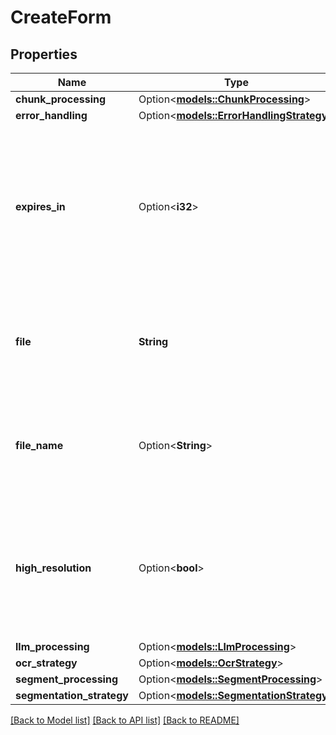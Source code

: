 # CreateForm

## Properties

Name | Type | Description | Notes
------------ | ------------- | ------------- | -------------
**chunk_processing** | Option<[**models::ChunkProcessing**](ChunkProcessing.md)> |  | [optional]
**error_handling** | Option<[**models::ErrorHandlingStrategy**](ErrorHandlingStrategy.md)> |  | [optional]
**expires_in** | Option<**i32**> | The number of seconds until task is deleted. Expired tasks can **not** be updated, polled or accessed via web interface. | [optional]
**file** | **String** | The file to be uploaded. Can be a URL or a base64 encoded file. | 
**file_name** | Option<**String**> | The name of the file to be uploaded. If not set a name will be generated. | [optional]
**high_resolution** | Option<**bool**> | Whether to use high-resolution images for cropping and post-processing. (Latency penalty: ~7 seconds per page) | [optional][default to false]
**llm_processing** | Option<[**models::LlmProcessing**](LlmProcessing.md)> |  | [optional]
**ocr_strategy** | Option<[**models::OcrStrategy**](OcrStrategy.md)> |  | [optional]
**segment_processing** | Option<[**models::SegmentProcessing**](SegmentProcessing.md)> |  | [optional]
**segmentation_strategy** | Option<[**models::SegmentationStrategy**](SegmentationStrategy.md)> |  | [optional]

[[Back to Model list]](../README.md#documentation-for-models) [[Back to API list]](../README.md#documentation-for-api-endpoints) [[Back to README]](../README.md)


